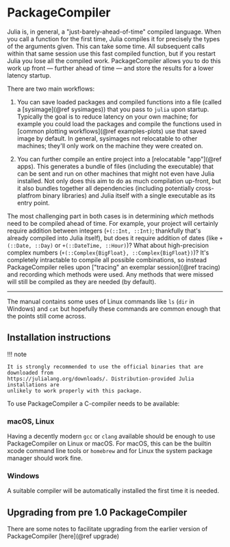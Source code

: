 # PackageCompiler

Julia is, in general, a "just-barely-ahead-of-time" compiled language. When you call a function
for the first time, Julia compiles it for precisely the types of the arguments given. This can
take some time. All subsequent calls within that same session use this fast compiled function,
but if you restart Julia you lose all the compiled work. PackageCompiler allows you to do this
work up front — further ahead of time — and store the results for a lower latency startup.

There are two main workflows:

1. You can save loaded packages and compiled functions into a file (called a
    [sysimage](@ref sysimages)) that you pass to `julia` upon startup. Typically the
    goal is to reduce latency on your own machine; for example you could load the packages
    and compile the functions used in [common plotting workflows](@ref examples-plots) use
    that saved image by default. In general, sysimages not relocatable to other machines;
    they'll only work on the machine they were created on.

2. You can further compile an entire project into a [relocatable "app"](@ref apps).
    This generates a bundle of files (including the executable) that can be sent and run on
    other machines that might not even have Julia installed. Not only does this aim to do as
    much compilation up-front, but it also bundles together all dependencies (including
    potentially cross-platfrom binary libraries) and Julia itself with a single executable
    as its entry point.

The most challenging part in both cases is in determining _which_ methods need to be
compiled ahead of time. For example, your project will certainly require addition between
integers (`+(::Int, ::Int)`; thankfully that's already compiled into Julia itself), but does
it require addition of dates (like `+(::Date, ::Day)` or `+(::DateTime, ::Hour)`)? What
about high-precision complex numbers (`+(::Complex{BigFloat}, ::Complex{BigFloat})`)? It's
completely intractable to compile all possible combinations, so instead PackageCompiler
relies upon ["tracing" an exemplar session](@ref tracing) and recording which methods were
used. Any methods that were missed will still be compiled as they are needed (by default).

-----

The manual contains some uses of Linux commands like `ls` (`dir` in Windows)
and `cat` but hopefully these commands are common enough that the points still
come across.

## Installation instructions

!!! note

    It is strongly recommended to use the official binaries that are downloaded from 
    https://julialang.org/downloads/. Distribution-provided Julia installations are
    unlikely to work properly with this package.
  
To use PackageCompiler a C-compiler needs to be available:

### macOS, Linux

Having a decently modern `gcc` or `clang` available should be enough to use PackageCompiler on Linux or macOS.
For macOS, this can be the builtin xcode command line tools or `homebrew` and for Linux the system package manager should work fine.

### Windows

A suitable compiler will be automatically installed the first time it is needed.

## Upgrading from pre 1.0 PackageCompiler

There are some notes to facilitate upgrading from the earlier version of
PackageCompiler [here](@ref upgrade)
